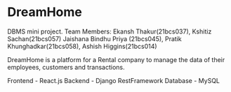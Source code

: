 # DreamHome
DBMS mini project. Team Members: Ekansh Thakur(21bcs037), Kshitiz Sachan(21bcs057) Jaishana Bindhu Priya (21bcs045), Pratik Khunghadkar(21bcs058), Ashish Higgins(21bcs014)

DreamHome is a platform for a Rental company to manage the data of their employees, customers and transactions.

Frontend - React.js
Backend - Django RestFramework
Database - MySQL

